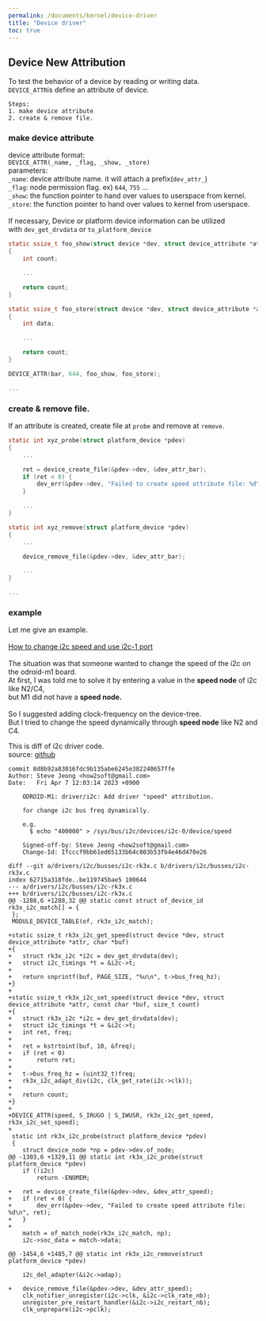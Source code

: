 ```yaml
---
permalink: /documents/kernel/device-driver
title: "Device driver"
toc: true
---
```


## Device New Attribution

To test the behavior of a device by reading or writing data.<br>
`DEVICE_ATTR`is define an attribute of device.<br>

```
Steps:
1. make device attribute
2. create & remove file.
```

### make device attribute

device attribute format:<br>
`DEVICE_ATTR(_name, _flag, _show, _store)`
<br>
parameters:<br>
`_name`: device attribute name. it will attach a prefix(`dev_attr_`)<br>
`_flag`: node permission flag. ex) `644`, `755` ...<br>
`_show`: the function pointer to hand over values to userspace from kernel.<br>
`_store`: the function pointer to hand over values to kernel from userspace.<br>
<br>
If necessary, Device or platform device information can be utilized<br>
with `dev_get_drvdata` or `to_platform_device`<br>
```c
static ssize_t foo_show(struct device *dev, struct device_attribute *attr, char *buf)
{
	int count;

	...

	return count;
}

static ssize_t foo_store(struct device *dev, struct device_attribute *attr, char *buf, size_t count)
{
	int data;

	...

	return count;
}

DEVICE_ATTR(bar, 644, foo_show, foo_store);

...

```

### create & remove file.

If an attribute is created, create file at `probe` and remove at `remove`.

```c
static int xyz_probe(struct platform_device *pdev)
{
	...

	ret = device_create_file(&pdev->dev, &dev_attr_bar);
	if (ret < 0) {
		dev_err(&pdev->dev, "Failed to create speed attribute file: %d\n", ret);
	}

	...
}

static int xyz_remove(struct platform_device *pdev)
{
	...

	device_remove_file(&pdev->dev, &dev_attr_bar);

	...
}

...

```

### example
Let me give an example.<br>
<br>
<a href="https://forum.odroid.com/viewtopic.php?p=368607#p368607">How to change i2c speed and use i2c-1 port</a><br>
<br>
The situation was that someone wanted to change the speed of the i2c on the odroid-m1 board.<br>
At first, I was told me to solve it by entering a value in the **speed node** of i2c like N2/C4,<br>
but M1 did not have a **speed node.**<br>
<br>
So I suggested adding clock-frequency on the device-tree.<br>
But I tried to change the speed dynamically through **speed node** like N2 and C4.<br>

This is diff of i2c driver code.<br>
source: <a href="https://github.com/hardkernel/linux/blob/odroidm1-4.19.y/drivers/i2c/busses/i2c-rk3x.c">github</a>
```
commit 8d8b92a83016fdc9b135abe6245e382240657ffe
Author: Steve Jeong <how2soft@gmail.com>
Date:   Fri Apr 7 12:03:14 2023 +0900

    ODROID-M1: driver/i2c: Add driver "speed" attribution.
    
    for change i2c bus freq dynamically.
    
    e.g.
      $ echo "400000" > /sys/bus/i2c/devices/i2c-0/device/speed
    
    Signed-off-by: Steve Jeong <how2soft@gmail.com>
    Change-Id: Ifcccf9bb61ed65133b64c803b53fb4e46d470e26

diff --git a/drivers/i2c/busses/i2c-rk3x.c b/drivers/i2c/busses/i2c-rk3x.c
index 62715a318fde..be119745bae5 100644
--- a/drivers/i2c/busses/i2c-rk3x.c
+++ b/drivers/i2c/busses/i2c-rk3x.c
@@ -1288,6 +1288,32 @@ static const struct of_device_id rk3x_i2c_match[] = {
 };
 MODULE_DEVICE_TABLE(of, rk3x_i2c_match);
 
+static ssize_t rk3x_i2c_get_speed(struct device *dev, struct device_attribute *attr, char *buf)
+{
+	struct rk3x_i2c *i2c = dev_get_drvdata(dev);
+	struct i2c_timings *t = &i2c->t;
+
+	return snprintf(buf, PAGE_SIZE, "%u\n", t->bus_freq_hz);
+}
+
+static ssize_t rk3x_i2c_set_speed(struct device *dev, struct device_attribute *attr, const char *buf, size_t count)
+{
+	struct rk3x_i2c *i2c = dev_get_drvdata(dev);
+	struct i2c_timings *t = &i2c->t;
+	int ret, freq;
+
+	ret = kstrtoint(buf, 10, &freq);
+	if (ret < 0)
+		return ret;
+
+	t->bus_freq_hz = (uint32_t)freq;
+	rk3x_i2c_adapt_div(i2c, clk_get_rate(i2c->clk));
+
+	return count;
+}
+
+DEVICE_ATTR(speed, S_IRUGO | S_IWUSR, rk3x_i2c_get_speed, rk3x_i2c_set_speed);
+
 static int rk3x_i2c_probe(struct platform_device *pdev)
 {
 	struct device_node *np = pdev->dev.of_node;
@@ -1303,6 +1329,11 @@ static int rk3x_i2c_probe(struct platform_device *pdev)
 	if (!i2c)
 		return -ENOMEM;
 
+	ret = device_create_file(&pdev->dev, &dev_attr_speed);
+	if (ret < 0) {
+		dev_err(&pdev->dev, "Failed to create speed attribute file: %d\n", ret);
+	}
+
 	match = of_match_node(rk3x_i2c_match, np);
 	i2c->soc_data = match->data;
 
@@ -1454,6 +1485,7 @@ static int rk3x_i2c_remove(struct platform_device *pdev)
 
 	i2c_del_adapter(&i2c->adap);
 
+	device_remove_file(&pdev->dev, &dev_attr_speed);
 	clk_notifier_unregister(i2c->clk, &i2c->clk_rate_nb);
 	unregister_pre_restart_handler(&i2c->i2c_restart_nb);
 	clk_unprepare(i2c->pclk);
```

